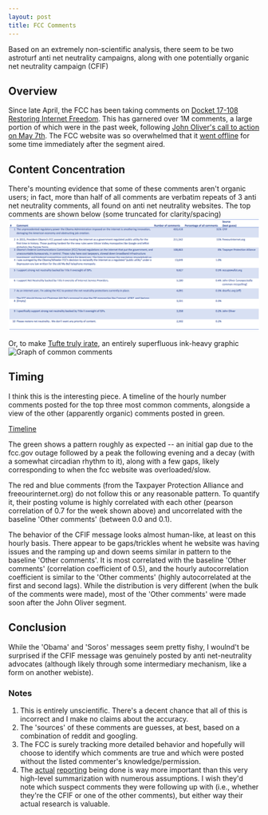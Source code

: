 ```yaml
---
layout: post
title: FCC Comments
---
```

Based on an extremely non-scientific analysis, there seem to be two astroturf anti net neutrality campaigns, along with one potentially organic net neutrality campaign (CFIF)

## Overview

Since late April, the FCC has been taking comments on [Docket 17-108 Restoring Internet Freedom](https://www.fcc.gov/ecfs/search/filings?proceedings_name=17-108&sort=date_disseminated,DESC). This has garnered over 1M comments, a large portion of which were in the past week, following [John Oliver's call to action on May 7th](https://www.youtube.com/watch?v=92vuuZt7wak). The FCC website was so overwhelmed that it [went offline](https://www.engadget.com/2017/05/08/fcc-website-down-net-neutrality-last-week-tonight-john-oliver/) for some time immediately after the segment aired. 
## Content Concentration

There's mounting evidence that some of these comments aren't organic users; in fact, more than half of all comments are verbatim repeats of 3 anti net neutrality comments, all found on anti net neutrality websites. The top comments are shown below (some truncated for clarity/spacing)
![Table of common comments](/assets/fcc/table.png)

Or, to make [Tufte truly irate](http://www.infovis-wiki.net/index.php/Data-Ink_Ratio), an entirely superfluous ink-heavy graphic
![Graph of common comments](/assets/fcc/total.png)

## Timing
I think this is the interesting piece. A timeline of the hourly number comments posted for the top three most common comments, alongside a view of the other (apparently organic) comments posted in green. 

[Timeline](/assets/fcc/times.png)

The green shows a pattern roughly as expected -- an initial gap due to the fcc.gov outage followed by a peak the following evening and a decay (with a somewhat circadian rhythm to it), along with a few gaps, likely corresponding to when the fcc website was overloaded/slow. 

The red and blue comments (from the Taxpayer Protection Alliance and freeourinternet.org) do not follow this or any reasonable pattern. To quantify it, their posting volume is highly correlated with each other (pearson correlation of 0.7 for the week shown above) and uncorrelated with the baseline 'Other comments' (between 0.0 and 0.1). 

The behavior of the CFIF message looks almost human-like, at least on this hourly basis. There appear to be gaps/trickles whent he website was having issues and the ramping up and down seems similar in pattern to the baseline 'Other comments'. It is most correlated with the baseline 'Other comments' (correlation coefficient  of 0.5), and the hourly autocorrelation coefficient is similar to the 'Other comments' (highly autocorrelated at the first and second lags). While the distribution is very different (when the bulk of the comments were made), most of the 'Other comments' were made soon after the John Oliver segment. 

## Conclusion
While the 'Obama' and 'Soros' messages seem pretty fishy, I woulnd't be surprised if the CFIF message was genuinely posted by anti net-neutrality advocates (although likely through some intermediary mechanism, like a form on another webiste). 

### Notes
1. This is entirely unscientific. There's a decent chance that all of this is incorrect and I make no claims about the accuracy.
2. The 'sources' of these comments are guesses, at best, based on a combination of reddit and googling. 
3. The FCC is surely tracking more detailed behavior and hopefully will choose to identify which comments are true and which were posted without the listed commenter's knowledge/permission.
4. The [actual](https://www.theverge.com/2017/5/10/15610744/anti-net-neutrality-fake-comments-identities) [reporting](http://www.zdnet.com/article/a-bot-is-flooding-the-fccs-website-with-fake-anti-net-neutrality-comments/) being done is way more important than this very high-level summarization with numerous assumptions. I wish they'd note which suspect comments they were following up with (i.e., whether they're the CFIF or one of the other comments), but either way their actual research is valuable.

